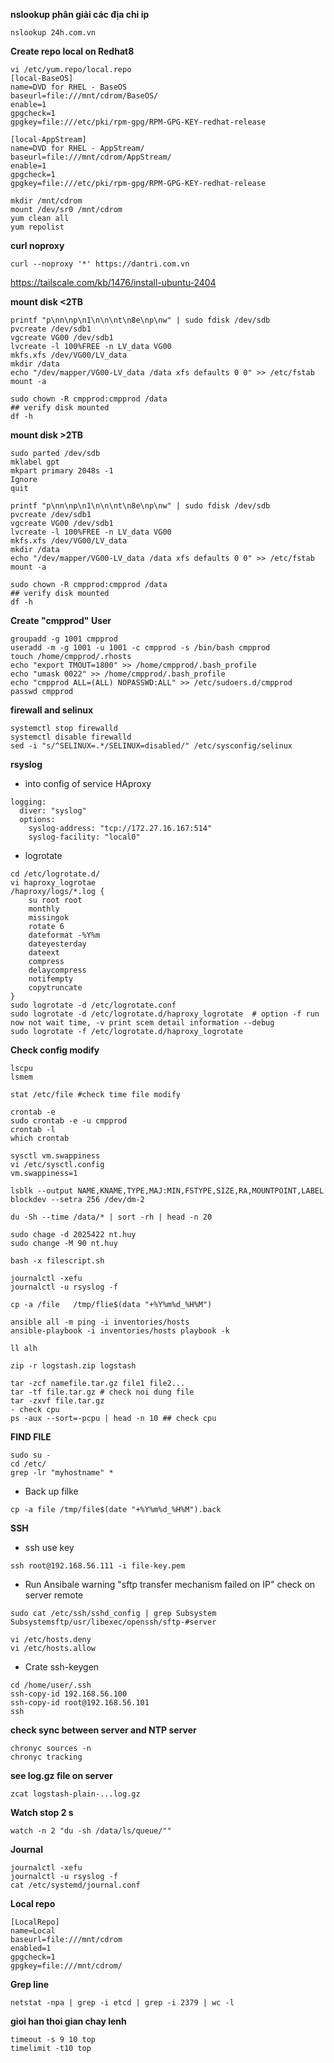**nslookup phân giải các địa chỉ ip**
```
nslookup 24h.com.vn
```
**Create repo local on Redhat8**
```
vi /etc/yum.repo/local.repo
[local-BaseOS]
name=DVD for RHEL - BaseOS
baseurl=file:///mnt/cdrom/BaseOS/
enable=1
gpgcheck=1
gpgkey=file:///etc/pki/rpm-gpg/RPM-GPG-KEY-redhat-release

[local-AppStream]
name=DVD for RHEL - AppStream/
baseurl=file:///mnt/cdrom/AppStream/
enable=1
gpgcheck=1
gpgkey=file:///etc/pki/rpm-gpg/RPM-GPG-KEY-redhat-release

mkdir /mnt/cdrom
mount /dev/sr0 /mnt/cdrom
yum clean all
yum repolist
```
**curl noproxy**
``` 
curl --noproxy '*' https://dantri.com.vn
```

https://tailscale.com/kb/1476/install-ubuntu-2404

**mount disk <2TB**
```
printf "p\nn\np\n1\n\n\nt\n8e\np\nw" | sudo fdisk /dev/sdb
pvcreate /dev/sdb1
vgcreate VG00 /dev/sdb1
lvcreate -l 100%FREE -n LV_data VG00
mkfs.xfs /dev/VG00/LV_data
mkdir /data
echo "/dev/mapper/VG00-LV_data /data xfs defaults 0 0" >> /etc/fstab
mount -a 

sudo chown -R cmpprod:cmpprod /data 
## verify disk mounted
df -h 
```
**mount disk >2TB**
```
sudo parted /dev/sdb
mklabel gpt
mkpart primary 2048s -1
Ignore
quit

printf "p\nn\np\n1\n\n\nt\n8e\np\nw" | sudo fdisk /dev/sdb
pvcreate /dev/sdb1
vgcreate VG00 /dev/sdb1
lvcreate -l 100%FREE -n LV_data VG00
mkfs.xfs /dev/VG00/LV_data
mkdir /data
echo "/dev/mapper/VG00-LV_data /data xfs defaults 0 0" >> /etc/fstab
mount -a 

sudo chown -R cmpprod:cmpprod /data 
## verify disk mounted
df -h 
```
**Create "cmpprod" User**
```
groupadd -g 1001 cmpprod
useradd -m -g 1001 -u 1001 -c cmpprod -s /bin/bash cmpprod
touch /home/cmpprod/.rhosts
echo "export TMOUT=1800" >> /home/cmpprod/.bash_profile
echo "umask 0022" >> /home/cmpprod/.bash_profile
echo "cmpprod ALL=(ALL) NOPASSWD:ALL" >> /etc/sudoers.d/cmpprod
passwd cmpprod
```
**firewall and selinux**
```
systemctl stop firewalld
systemctl disable firewalld
sed -i "s/^SELINUX=.*/SELINUX=disabled/" /etc/sysconfig/selinux
```
**rsyslog**
- into config of service HAproxy
```
logging:
  diver: "syslog"
  options:
    syslog-address: "tcp://172.27.16.167:514"
    syslog-facility: "local0"
```
- logrotate
```
cd /etc/logrotate.d/
vi haproxy_logrotae
/haproxy/logs/*.log {
    su root root
    monthly
    missingok
    rotate 6
    dateformat -%Y%m
    dateyesterday
    dateext
    compress
    delaycompress
    notifempty
    copytruncate
}
sudo logrotate -d /etc/logrotate.conf
sudo logrotate -d /etc/logrotate.d/haproxy_logrotate  # option -f run now not wait time, -v print scem detail information --debug
sudo logrotate -f /etc/logrotate.d/haproxy_logrotate
```
**Check config modify**
```
lscpu
lsmem

stat /etc/file #check time file modify

crontab -e
sudo crontab -e -u cmpprod
crontab -l
which crontab

sysctl vm.swappiness
vi /etc/sysctl.config
vm.swappiness=1

lsblk --output NAME,KNAME,TYPE,MAJ:MIN,FSTYPE,SIZE,RA,MOUNTPOINT,LABEL
blockdev --setra 256 /dev/dm-2

du -Sh --time /data/* | sort -rh | head -n 20

sudo chage -d 2025422 nt.huy
sudo change -M 90 nt.huy

bash -x filescript.sh

journalctl -xefu
journalctl -u rsyslog -f

cp -a /file   /tmp/flie$(data "+%Y%m%d_%H%M")

ansible all -m ping -i inventories/hosts
ansible-playbook -i inventories/hosts playbook -k

ll alh

zip -r logstash.zip logstash

tar -zcf namefile.tar.gz file1 file2...
tar -tf file.tar.gz # check noi dung file
tar -zxvf file.tar.gz 
- check cpu
ps -aux --sort=-pcpu | head -n 10 ## check cpu
```
**FIND FILE**
```
sudo su -
cd /etc/
grep -lr "myhostname" *
```
- Back up filke
```
cp -a file /tmp/file$(date "+%Y%m%d_%H%M").back
```
**SSH**
- ssh use key
```
ssh root@192.168.56.111 -i file-key.pem
```
- Run Ansibale warning "sftp transfer mechanism failed on IP" check on server remote
```
sudo cat /etc/ssh/sshd_config | grep Subsystem
Subsystemsftp/usr/libexec/openssh/sftp-#server
```
```
vi /etc/hosts.deny
vi /etc/hosts.allow
```
- Crate ssh-keygen
```
cd /home/user/.ssh
ssh-copy-id 192.168.56.100
ssh-copy-id root@192.168.56.101
ssh
```
**check sync between server and NTP server**
```
chronyc sources -n
chronyc tracking
```
**see log.gz file on server**
```
zcat logstash-plain-...log.gz
```
**Watch stop 2 s**
```
watch -n 2 "du -sh /data/ls/queue/""
```
**Journal**
```
journalctl -xefu
journalctl -u rsyslog -f
cat /etc/systemd/journal.conf
```
**Local repo**
```
[LocalRepo]
name=Local
baseurl=file:///mnt/cdrom
enabled=1
gpgcheck=1
gpgkey=file:///mnt/cdrom/
```
**Grep line**
```
netstat -npa | grep -i etcd | grep -i 2379 | wc -l

```
**gioi han thoi gian chay lenh**
```
timeout -s 9 10 top
timelimit -t10 top
```







